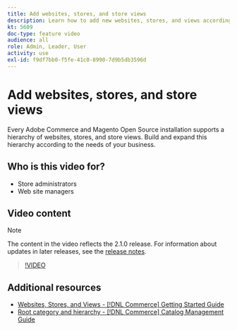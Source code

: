 ```yaml
---
title: Add websites, stores, and store views
description: Learn how to add new websites, stores, and views according to the needs of your business.
kt: 5609
doc-type: feature video
audience: all
role: Admin, Leader, User
activity: use
exl-id: f9df7bb0-f5fe-41c0-8990-7d9b5db3596d
---
```

# Add websites, stores, and store views

Every Adobe Commerce and Magento Open Source installation supports a hierarchy of websites, stores, and store views. Build and expand this hierarchy according to the needs of your business. 

## Who is this video for?

- Store administrators
- Web site managers

## Video content

>[!NOTE]
>
>The content in the video reflects the 2.1.0 release. For information about updates in later releases, see the [release notes](https://experienceleague.adobe.com/docs/commerce-operations/release/notes/overview.html).

>[!VIDEO](https://video.tv.adobe.com/v/35787?quality=12&learn=on)

## Additional resources

- [Websites, Stores, and Views - [!DNL Commerce] Getting Started Guide](https://experienceleague.adobe.com/docs/commerce-admin/start/setup/websites-stores-views.html)
- [Root category and hierarchy - [!DNL Commerce] Catalog Management Guide](https://experienceleague.adobe.com/docs/commerce-admin/catalog/categories/category-root.html)
